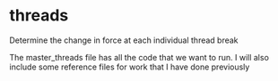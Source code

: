 # threads
Determine the change in force at each individual thread break

The master_threads file has all the code that we want to run. I will also include some reference files for work that I have done previously
